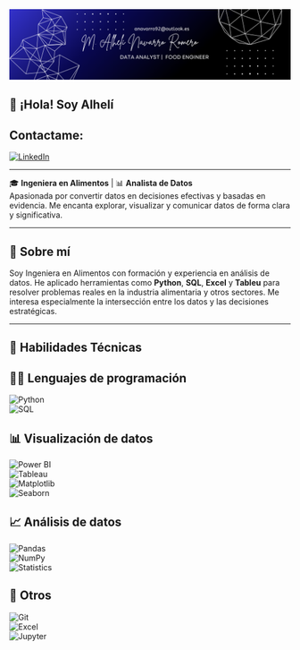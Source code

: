 <div id="header" align="center">
  <img decoding="async" src="https://github.com/Alhe1712/Alhe1712/blob/main/banner_nombre.png?raw=true" width="1000"/>
</div>

## 👋 ¡Hola! Soy Alhelí

## Contactame: 
[![LinkedIn](https://img.shields.io/badge/LinkedIn-0077B5?style=for-the-badge&logo=linkedin&logoColor=white)](https://www.linkedin.com/in/alheli-navarro)

---
🎓 **Ingeniera en Alimentos** | 📊 **Analista de Datos**  
Apasionada por convertir datos en decisiones efectivas y basadas en evidencia. Me encanta explorar, visualizar y comunicar datos de forma clara y significativa.

---

## 💼 Sobre mí
Soy Ingeniera en Alimentos con formación y experiencia en análisis de datos. He aplicado herramientas como **Python**, **SQL**, **Excel** y **Tableu** para resolver problemas reales en la industria alimentaria y otros sectores. Me interesa especialmente la intersección entre los datos y las decisiones estratégicas.

---

## 🧠 Habilidades Técnicas

## 👨‍💻 Lenguajes de programación  
![Python](https://img.shields.io/badge/Python-3776AB?style=flat-square&logo=python&logoColor=white)  
![SQL](https://img.shields.io/badge/SQL-4479A1?style=flat-square&logo=postgresql&logoColor=white)

## 📊 Visualización de datos  
![Power BI](https://img.shields.io/badge/Power_BI-F2C811?style=flat-square&logo=powerbi&logoColor=black)  
![Tableau](https://img.shields.io/badge/Tableau-E97627?style=flat-square&logo=tableau&logoColor=white)  
![Matplotlib](https://img.shields.io/badge/Matplotlib-11557C?style=flat-square&logo=matplotlib&logoColor=white)  
![Seaborn](https://img.shields.io/badge/Seaborn-2E6E9E?style=flat-square)

## 📈 Análisis de datos  
![Pandas](https://img.shields.io/badge/Pandas-150458?style=flat-square&logo=pandas&logoColor=white)  
![NumPy](https://img.shields.io/badge/NumPy-013243?style=flat-square&logo=numpy&logoColor=white)  
![Statistics](https://img.shields.io/badge/Statistics-0A0A0A?style=flat-square&logo=canonical&logoColor=white)

## 🧰 Otros  
![Git](https://img.shields.io/badge/Git-F05032?style=flat-square&logo=git&logoColor=white)  
![Excel](https://img.shields.io/badge/Excel-217346?style=flat-square&logo=microsoft-excel&logoColor=white)  
![Jupyter](https://img.shields.io/badge/Jupyter-F37626?style=flat-square&logo=jupyter&logoColor=white)



